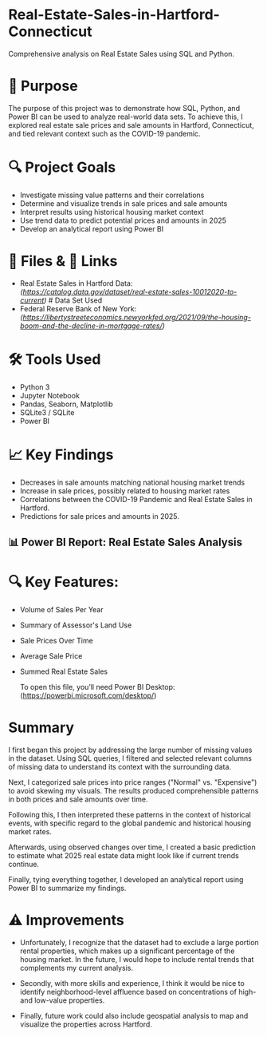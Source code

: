 # Real-Estate-Sales-in-Hartford-Connecticut

Comprehensive analysis on Real Estate Sales using SQL and Python.   
   
# 🚀 Purpose

The purpose of this project was to demonstrate how SQL, Python, and Power BI can be used to analyze real-world data sets. To achieve this, I explored real estate sale prices and sale amounts in Hartford, Connecticut, and tied relevant context such as the COVID-19 pandemic.
   
   
# 🔍 Project Goals  
  
- Investigate missing value patterns and their correlations
- Determine and visualize trends in sale prices and sale amounts
- Interpret results using historical housing market context  
- Use trend data to predict potential prices and amounts in 2025  
- Develop an analytical report using Power BI
   
# 📁 Files & 🔗 Links   
   
- Real Estate Sales in Hartford Data: *(https://catalog.data.gov/dataset/real-estate-sales-10012020-to-current)* # Data Set Used
- Federal Reserve Bank of New York: *(https://libertystreeteconomics.newyorkfed.org/2021/09/the-housing-boom-and-the-decline-in-mortgage-rates/)*   

   
# 🛠️ Tools Used

- Python 3
- Jupyter Notebook
- Pandas, Seaborn, Matplotlib
- SQLite3 / SQLite
- Power BI

# 📈 Key Findings

- Decreases in sale amounts matching national housing market trends
- Increase in sale prices, possibly related to housing market rates
- Correlations between the COVID-19 Pandemic and Real Estate Sales in Hartford.
- Predictions for sale prices and amounts in 2025.

## 📊 Power BI Report: Real Estate Sales Analysis

# 🔍 Key Features:

- Volume of Sales Per Year
- Summary of Assessor's Land Use 
- Sale Prices Over Time
- Average Sale Price
- Summed Real Estate Sales

  To open this file, you’ll need Power BI Desktop: (https://powerbi.microsoft.com/desktop/)




# Summary

I first began this project by addressing the large number of missing values in the dataset. Using SQL queries, I filtered and selected relevant columns of missing data to understand its context with the surrounding data.

Next, I categorized sale prices into price ranges ("Normal" vs. "Expensive") to avoid skewing my visuals. The results produced comprehensible patterns in both prices and sale amounts over time.

Following this, I then interpreted these patterns in the context of historical events, with specific regard to the global pandemic and historical housing market rates.

Afterwards, using observed changes over time, I created a basic prediction to estimate what 2025 real estate data might look like if current trends continue.

Finally, tying everything together, I developed an analytical report using Power BI to summarize my findings.

# ⚠️ Improvements 

- Unfortunately, I recognize that the dataset had to exclude a large portion rental properties, which makes up a significant percentage of the housing market. In the future, I would hope to include rental trends that complements my current analysis.

- Secondly, with more skills and experience, I think it would be nice to identify neighborhood-level affluence based on concentrations of high- and low-value properties.

- Finally, future work could also include geospatial analysis to map and visualize the properties across Hartford.
